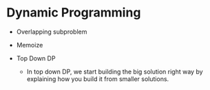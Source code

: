 # Dynamic Programming

* Overlapping subproblem

* Memoize

* Top Down DP
    - In top down DP, we start building the big solution right way by explaining how you build it from smaller solutions.